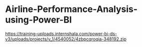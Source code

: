 # Airline-Performance-Analysis-using-Power-BI
https://training-uploads.internshala.com/power-bi-ds-v3/uploads/projects/v_1/4540052/4zbpcqroqia-348192.zip
